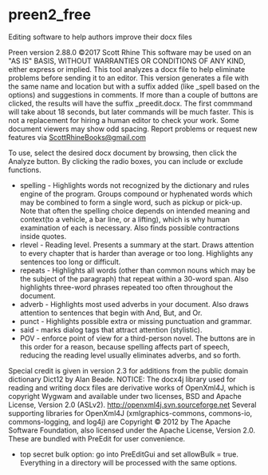 # preen2_free
Editing software to help authors improve their docx files

Preen version 2.88.0 ©2017 Scott Rhine
This software may be used on an "AS IS" BASIS, WITHOUT WARRANTIES OR CONDITIONS OF ANY
KIND, either express or implied. This tool analyzes a docx file to help eliminate problems
before sending it to an editor. This version generates a file with the same name and location
but with a suffix added (like _spell based on the options) and suggestions in comments.
If more than a couple of buttons are clicked, the results will have the suffix _preedit.docx.
The first commmand will take about 18 seconds, but later commands will be much faster.
This is not a replacement for hiring a human editor to check your work. Some document viewers
may show odd spacing. Report problems or request new features via ScottRhineBooks@gmail.com

To use, select the desired docx document by browsing, then click the Analyze button. 
By clicking the radio boxes, you can include or exclude functions.
+ spelling - Highlights words not recognized by the dictionary and rules engine of the program.
             Groups compound or hyphenated words which may be combined to form a single
             word, such as pickup or pick-up. Note that often the spelling choice depends on
             intended meaning and context(to a vehicle, a bar line, or a lifting), which is why 
             human examination of each is necessary.
             Also finds possible contractions inside quotes.
+ rlevel - Reading level. Presents a summary at the start. Draws attention to every chapter that is
             harder than average or too long. Highlights any sentences too long or difficult.
+ repeats - Highlights all words (other than common nouns which may be the subject of the paragraph)
             that repeat within a 30-word span.
             Also highlights three-word phrases repeated too often throughout the document.
+ adverb - Highlights most used adverbs in your document. Also draws attention to sentences that begin
             with And, But, and Or.
+ punct - Highlights possible extra or missing punctuation and grammar.
+ said - marks dialog tags that attract attention (stylistic).
+ POV - enforce point of view for a third-person novel.
The buttons are in this order for a reason, because spelling affects part of speech, reducing the
reading level usually eliminates adverbs, and so forth.

Special credit is given in version 2.3 for additions from the public domain dictionary Dict12 by Alan Beade.
NOTICE: The docx4j library used for reading and writing docx files are derivative works of
OpenXml4J, which is copyright Wygwam and available under two licenses, BSD and Apache License,
Version 2.0 (ASLv2). http://openxml4j.svn.sourceforge.net
Several supporting libraries for OpenXml4J (xmlgraphics-commons, commons-io, commons-logging,
and log4j) are Copyright © 2012 by The Apache Software Foundation, also licensed under the
Apache License, Version 2.0. These are bundled with PreEdit for user convenience.

* top secret bulk option: go into PreEditGui and set allowBulk = true. Everything in a directory will be processed with the same options.
